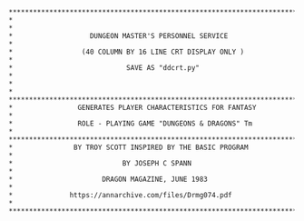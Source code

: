    *************************************************************************
    *                                                                       *
    *                   DUNGEON MASTER'S PERSONNEL SERVICE                  *
    *                 (40 COLUMN BY 16 LINE CRT DISPLAY ONLY )              *
    *                            SAVE AS "ddcrt.py"                         *
    *                                                                       *
    *************************************************************************
    *                GENERATES PLAYER CHARACTERISTICS FOR FANTASY           *
    *                ROLE - PLAYING GAME "DUNGEONS & DRAGONS" Tm            *
    *************************************************************************
    *               BY TROY SCOTT INSPIRED BY THE BASIC PROGRAM             *
    *                           BY JOSEPH C SPANN                           *
    *                      DRAGON MAGAZINE, JUNE 1983                       *
    *              https://annarchive.com/files/Drmg074.pdf                 *
    *************************************************************************
